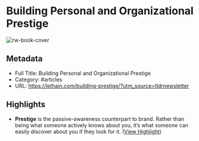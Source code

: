 # Building Personal and Organizational Prestige

![rw-book-cover](https://lethain.com/static/author.png)

## Metadata
- Full Title: Building Personal and Organizational Prestige
- Category: #articles
- URL: https://lethain.com/building-prestige/?utm_source=tldrnewsletter

## Highlights
- **Prestige** is the passive-awareness counterpart to brand. Rather than being what someone actively knows about you, it’s what someone can easily discover about you if they look for it. ([View Highlight](https://read.readwise.io/read/01h51e31b5yc0b4jggms9hj4q0))
